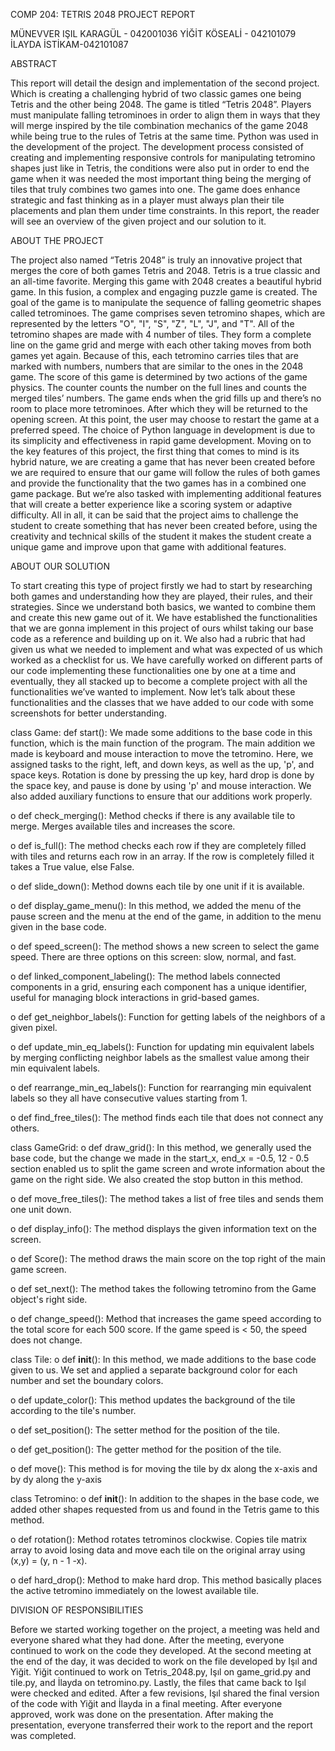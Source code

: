 COMP 204: TETRIS 2048 PROJECT REPORT

MÜNEVVER IŞIL KARAGÜL - 042001036
YİĞİT KÖSEALİ - 042101079
İLAYDA İSTİKAM-042101087

ABSTRACT

This report will detail the design and implementation of the second project. Which is creating a challenging hybrid of two classic games one being Tetris and the other being 2048. The game is titled “Tetris 2048”. Players must manipulate falling tetrominoes in order to align them in ways that they will merge inspired by the tile combination mechanics of the game 2048 while being true to the rules of Tetris at the same time. Python was used in the development of the project. The development process consisted of creating and implementing responsive controls for manipulating tetromino shapes just like in Tetris, the conditions were also put in order to end the game when it was needed the most important thing being the merging of tiles that truly combines two games into one. The game does enhance strategic and fast thinking as in a player must always plan their tile placements and plan them under time constraints. In this report, the reader will see an overview of the given project and our solution to it.

ABOUT THE PROJECT

The project also named “Tetris 2048” is truly an innovative project that merges the core of both games Tetris and 2048. Tetris is a true classic and an all-time favorite. Merging this game with 2048 creates a beautiful hybrid game. In this fusion, a complex and engaging puzzle game is created. The goal of the game is to manipulate the sequence of falling geometric shapes called tetrominoes. The game comprises seven tetromino shapes, which are represented by the letters "O", "I", "S", "Z", "L", "J", and "T". All of the tetromino shapes are made with 4 number of tiles. They form a complete line on the game grid and merge with each other taking moves from both games yet again. Because of this, each tetromino carries tiles that are marked with numbers, numbers that are similar to the ones in the 2048 game. The score of this game is determined by two actions of the game physics. The counter counts the number on the full lines and counts the merged tiles’ numbers. The game ends when the grid fills up and there’s no room to place more tetrominoes. After which they will be returned to the opening screen. At this point, the user may choose to restart the game at a preferred speed. The choice of Python language in development is due to its simplicity and effectiveness in rapid game development. Moving on to the key features of this project, the first thing that comes to mind is its hybrid nature, we are creating a game that has never been created before we are required to ensure that our game will follow the rules of both games and provide the functionality that the two games has in a combined one game package. But we’re also tasked with implementing additional features that will create a better experience like a scoring system or adaptive difficulty. All in all, it can be said that the project aims to challenge the student to create something that has never been created before, using the creativity and technical skills of the student it makes the student create a unique game and improve upon that game with additional features.

ABOUT OUR SOLUTION

To start creating this type of project firstly we had to start by researching both games and understanding how they are played, their rules, and their strategies. Since we understand both basics, we wanted to combine them and create this new game out of it. We have established the functionalities that we are gonna implement in this project of ours whilst taking our base code as a reference and building up on it. We also had a rubric that had given us what we needed to implement and what was expected of us which worked as a checklist for us. We have carefully worked on different parts of our code implementing these functionalities one by one at a time and eventually, they all stacked up to become a complete project with all the functionalities we’ve wanted to implement. Now let’s talk about these functionalities and the classes that we have added to our code with some screenshots for better understanding.

class Game:
def start(): We made some additions to the base code in this function, which is the main function of the program. The main addition we made is keyboard and mouse interaction to move the tetromino. Here, we assigned tasks to the right, left, and down keys, as well as the up, 'p', and space keys. Rotation is done by pressing the up key, hard drop is done by the space key, and pause is done by using 'p' and mouse interaction. We also added auxiliary functions to ensure that our additions work properly.
 
o   def check_merging(): Method checks if there is any available tile to merge. Merges available tiles and increases the score.
 
o   def is_full(): The method checks each row if they are completely filled with tiles and returns each row in an array.  If the row is completely filled it takes a True value, else False.
 
o   def slide_down(): Method downs each tile by one unit if it is available.
 
o   def display_game_menu(): In this method, we added the menu of the pause screen and the menu at the end of the game, in addition to the menu given in the base code.
 
o   def speed_screen(): The method shows a new screen to select the game speed. There are three options on this screen: slow, normal, and fast.
 
o   def linked_component_labeling(): The method labels connected components in a grid, ensuring each component has a unique identifier, useful for managing block interactions in grid-based games.
 
o   def get_neighbor_labels(): Function for getting labels of the neighbors of a given pixel.
 
o   def update_min_eq_labels(): Function for updating min equivalent labels by merging conflicting neighbor labels as the smallest value among their min equivalent labels.
 
o   def rearrange_min_eq_labels(): Function for rearranging min equivalent labels so they all have consecutive values starting from 1.
 
o   def find_free_tiles(): The method finds each tile that does not connect any others.

class GameGrid:
o   def draw_grid(): In this method, we generally used the base code, but the change we made in the start_x, end_x = -0.5, 12 - 0.5 section enabled us to split the game screen and wrote information about the game on the right side. We also created the stop button in this method.
 
o   def move_free_tiles(): The method takes a list of free tiles and sends them one unit down.

o   def display_info(): The method displays the given information text on the screen.
 
o   def Score(): The method draws the main score on the top right of the main game screen.
 
o   def set_next(): The method takes the following tetromino from the Game object's right side.

o   def change_speed(): Method that increases the game speed according to the total score for each 500 score. If the game speed is < 50, the speed does not change.
 
class Tile:
o   def  __init__(): In this method, we made additions to the base code given to us. We set and applied a separate background color for each number and set the boundary colors.
 
o   def update_color(): This method updates the background of the tile according to the tile's number.
 
o   def set_position(): The setter method for the position of the tile.

o   def get_position(): The getter method for the position of the tile.
 
o   def move(): This method is for moving the tile by dx along the x-axis and by dy along the y-axis
 
class Tetromino:
o   def __init__(): In addition to the shapes in the base code, we added other shapes requested from us and found in the Tetris game to this method.
 
o   def rotation(): Method rotates tetrominos clockwise. Copies tile matrix array to avoid losing data and move each tile on the original array using (x,y) = (y, n - 1 -x).
 
o   def hard_drop(): Method to make hard drop. This method basically places the active tetromino immediately on the lowest available tile.

DIVISION OF RESPONSIBILITIES

Before we started working together on the project, a meeting was held and everyone shared what they had done. After the meeting, everyone continued to work on the code they developed. At the second meeting at the end of the day, it was decided to work on the file developed by Işıl and Yiğit. Yiğit continued to work on Tetris_2048.py, Işıl on game_grid.py and tile.py, and İlayda on tetromino.py. Lastly, the files that came back to Işıl were checked and edited. After a few revisions, Işıl shared the final version of the code with Yiğit and İlayda in a final meeting. After everyone approved, work was done on the presentation. After making the presentation, everyone transferred their work to the report and the report was completed.
